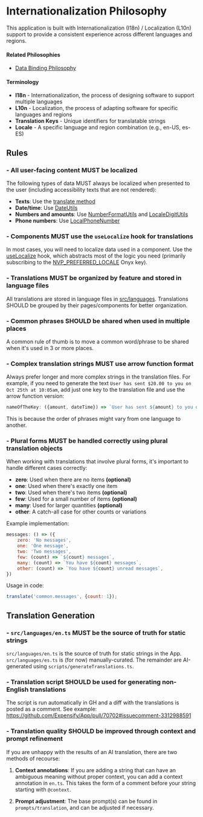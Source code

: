 # Internationalization Philosophy
This application is built with Internationalization (I18n) / Localization (L10n) support to provide a consistent experience across different languages and regions.

#### Related Philosophies
- [Data Binding Philosophy](/contributingGuides/philosophies/DATA-BINDING.md)

#### Terminology
- **I18n** - Internationalization, the process of designing software to support multiple languages
- **L10n** - Localization, the process of adapting software for specific languages and regions
- **Translation Keys** - Unique identifiers for translatable strings
- **Locale** - A specific language and region combination (e.g., en-US, es-ES)

## Rules

### - All user-facing content MUST be localized
The following types of data MUST always be localized when presented to the user (including accessibility texts that are not rendered):

- **Texts**: Use the [translate method](https://github.com/Expensify/App/blob/655ba416d552d5c88e57977a6e0165fb7eb7ab58/src/libs/translate.js#L15)
- **Date/time**: Use [DateUtils](https://github.com/Expensify/App/blob/f579946fbfbdc62acc5bd281dc75cabb803d9af0/src/libs/DateUtils.js)
- **Numbers and amounts**: Use [NumberFormatUtils](https://github.com/Expensify/App/blob/55b2372d1344e3b61854139806a53f8a3d7c2b8b/src/libs/NumberFormatUtils.js) and [LocaleDigitUtils](https://github.com/Expensify/App/blob/55b2372d1344e3b61854139806a53f8a3d7c2b8b/src/libs/LocaleDigitUtils.js)
- **Phone numbers**: Use [LocalPhoneNumber](https://github.com/Expensify/App/blob/bdfbafe18ee2d60f766c697744f23fad64b62cad/src/libs/LocalePhoneNumber.js#L51-L52)

### - Components MUST use the `useLocalize` hook for translations
In most cases, you will need to localize data used in a component. Use the [useLocalize](https://github.com/Expensify/App/blob/4510fc76bbf5df699a2575bfb49a276af90f3ed7/src/hooks/useLocalize.ts) hook, which abstracts most of the logic you need (primarily subscribing to the [NVP_PREFERRED_LOCALE](https://github.com/Expensify/App/blob/6cf1a56df670a11bf61aa67eeb64c1f87161dea1/src/ONYXKEYS.js#L88) Onyx key).

### - Translations MUST be organized by feature and stored in language files
All translations are stored in language files in [src/languages](https://github.com/Expensify/App/tree/b114bc86ff38e3feca764e75b3f5bf4f60fcd6fe/src/languages). Translations SHOULD be grouped by their pages/components for better organization.

### - Common phrases SHOULD be shared when used in multiple places
A common rule of thumb is to move a common word/phrase to be shared when it's used in 3 or more places.

### - Complex translation strings MUST use arrow function format
Always prefer longer and more complex strings in the translation files. For example, if you need to generate the text `User has sent $20.00 to you on Oct 25th at 10:05am`, add just one key to the translation file and use the arrow function version:

```javascript
nameOfTheKey: ({amount, dateTime}) => `User has sent ${amount} to you on ${datetime}`,
```

This is because the order of phrases might vary from one language to another.

### - Plural forms MUST be handled correctly using plural translation objects
When working with translations that involve plural forms, it's important to handle different cases correctly:

- **zero**: Used when there are no items **(optional)**
- **one**: Used when there's exactly one item
- **two**: Used when there's two items **(optional)**
- **few**: Used for a small number of items **(optional)**
- **many**: Used for larger quantities **(optional)**
- **other**: A catch-all case for other counts or variations

Example implementation:
```javascript
messages: () => ({
    zero: 'No messages',
    one: 'One message',
    two: 'Two messages',
    few: (count) => `${count} messages`,
    many: (count) => `You have ${count} messages`,
    other: (count) => `You have ${count} unread messages`,
})
```

Usage in code:
```javascript
translate('common.messages', {count: 1});
```

## Translation Generation

### - `src/languages/en.ts` MUST be the source of truth for static strings
`src/languages/en.ts` is the source of truth for static strings in the App. `src/languages/es.ts` is (for now) manually-curated. The remainder are AI-generated using `scripts/generateTranslations.ts`.

### - Translation script SHOULD be used for generating non-English translations
The script is run automatically in GH and a diff with the translations is posted as a comment. See example: https://github.com/Expensify/App/pull/70702#issuecomment-3312988591

### - Translation quality SHOULD be improved through context and prompt refinement
If you are unhappy with the results of an AI translation, there are two methods of recourse:

1. **Context annotations**: If you are adding a string that can have an ambiguous meaning without proper context, you can add a context annotation in `en.ts`. This takes the form of a comment before your string starting with `@context`.

2. **Prompt adjustment**: The base prompt(s) can be found in `prompts/translation`, and can be adjusted if necessary.
